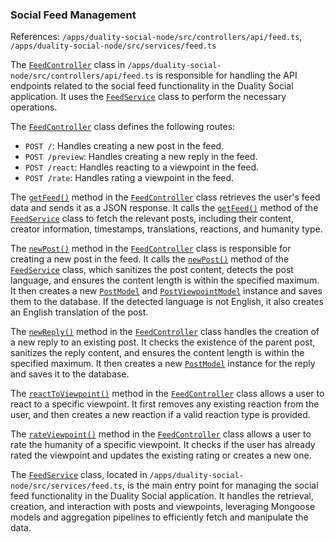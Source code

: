 ### Social Feed Management

References: `/apps/duality-social-node/src/controllers/api/feed.ts`, `/apps/duality-social-node/src/services/feed.ts`

The [`FeedController`](/apps/duality-social-node/src/controllers/api/feed.ts#L5) class in `/apps/duality-social-node/src/controllers/api/feed.ts` is responsible for handling the API endpoints related to the social feed functionality in the Duality Social application. It uses the [`FeedService`](/apps/duality-social-node/src/services/feed.ts#L14) class to perform the necessary operations.

The [`FeedController`](/apps/duality-social-node/src/controllers/api/feed.ts#L5) class defines the following routes:

- `POST /`: Handles creating a new post in the feed.
- `POST /preview`: Handles creating a new reply in the feed.
- `POST /react`: Handles reacting to a viewpoint in the feed.
- `POST /rate`: Handles rating a viewpoint in the feed.

The [`getFeed()`](/apps/duality-social-node/src/services/feed.ts#L15) method in the [`FeedController`](/apps/duality-social-node/src/controllers/api/feed.ts#L5) class retrieves the user's feed data and sends it as a JSON response. It calls the [`getFeed()`](/apps/duality-social-node/src/services/feed.ts#L15) method of the [`FeedService`](/apps/duality-social-node/src/services/feed.ts#L14) class to fetch the relevant posts, including their content, creator information, timestamps, translations, reactions, and humanity type.

The [`newPost()`](/apps/duality-social-node/src/services/feed.ts#L416) method in the [`FeedController`](/apps/duality-social-node/src/controllers/api/feed.ts#L5) class is responsible for creating a new post in the feed. It calls the [`newPost()`](/apps/duality-social-node/src/services/feed.ts#L416) method of the [`FeedService`](/apps/duality-social-node/src/services/feed.ts#L14) class, which sanitizes the post content, detects the post language, and ensures the content length is within the specified maximum. It then creates a new [`PostModel`](/apps/duality-social-node/src/services/feed.ts#L7) and [`PostViewpointModel`](/apps/duality-social-node/src/services/feed.ts#L8) instance and saves them to the database. If the detected language is not English, it also creates an English translation of the post.

The [`newReply()`](/apps/duality-social-node/src/services/feed.ts#L485) method in the [`FeedController`](/apps/duality-social-node/src/controllers/api/feed.ts#L5) class handles the creation of a new reply to an existing post. It checks the existence of the parent post, sanitizes the reply content, and ensures the content length is within the specified maximum. It then creates a new [`PostModel`](/apps/duality-social-node/src/services/feed.ts#L7) instance for the reply and saves it to the database.

The [`reactToViewpoint()`](/apps/duality-social-node/src/services/feed.ts#L552) method in the [`FeedController`](/apps/duality-social-node/src/controllers/api/feed.ts#L5) class allows a user to react to a specific viewpoint. It first removes any existing reaction from the user, and then creates a new reaction if a valid reaction type is provided.

The [`rateViewpoint()`](/apps/duality-social-node/src/services/feed.ts#L586) method in the [`FeedController`](/apps/duality-social-node/src/controllers/api/feed.ts#L5) class allows a user to rate the humanity of a specific viewpoint. It checks if the user has already rated the viewpoint and updates the existing rating or creates a new one.

The [`FeedService`](/apps/duality-social-node/src/services/feed.ts#L14) class, located in `/apps/duality-social-node/src/services/feed.ts`, is the main entry point for managing the social feed functionality in the Duality Social application. It handles the retrieval, creation, and interaction with posts and viewpoints, leveraging Mongoose models and aggregation pipelines to efficiently fetch and manipulate the data.
